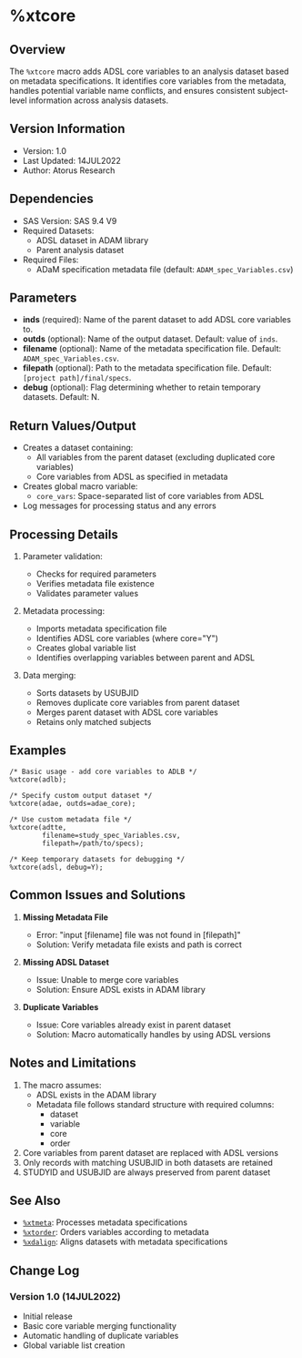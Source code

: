 # %xtcore

## Overview
The `%xtcore` macro adds ADSL core variables to an analysis dataset based on metadata specifications. It identifies core variables from the metadata, handles potential variable name conflicts, and ensures consistent subject-level information across analysis datasets.

## Version Information
- Version: 1.0
- Last Updated: 14JUL2022
- Author: Atorus Research

## Dependencies
- SAS Version: SAS 9.4 V9
- Required Datasets:
  - ADSL dataset in ADAM library
  - Parent analysis dataset
- Required Files:
  - ADaM specification metadata file (default: `ADAM_spec_Variables.csv`)

## Parameters
- **inds** (required): Name of the parent dataset to add ADSL core variables to.
- **outds** (optional): Name of the output dataset. Default: value of `inds`.
- **filename** (optional): Name of the metadata specification file. Default: `ADAM_spec_Variables.csv`.
- **filepath** (optional): Path to the metadata specification file. Default: `[project path]/final/specs`.
- **debug** (optional): Flag determining whether to retain temporary datasets. Default: N.

## Return Values/Output
- Creates a dataset containing:
  - All variables from the parent dataset (excluding duplicated core variables)
  - Core variables from ADSL as specified in metadata
- Creates global macro variable:
  - `core_vars`: Space-separated list of core variables from ADSL
- Log messages for processing status and any errors

## Processing Details
1. Parameter validation:
   - Checks for required parameters
   - Verifies metadata file existence
   - Validates parameter values

2. Metadata processing:
   - Imports metadata specification file
   - Identifies ADSL core variables (where core="Y")
   - Creates global variable list
   - Identifies overlapping variables between parent and ADSL

3. Data merging:
   - Sorts datasets by USUBJID
   - Removes duplicate core variables from parent dataset
   - Merges parent dataset with ADSL core variables
   - Retains only matched subjects

## Examples
```sas
/* Basic usage - add core variables to ADLB */
%xtcore(adlb);

/* Specify custom output dataset */
%xtcore(adae, outds=adae_core);

/* Use custom metadata file */
%xtcore(adtte, 
        filename=study_spec_Variables.csv,
        filepath=/path/to/specs);

/* Keep temporary datasets for debugging */
%xtcore(adsl, debug=Y);
```

## Common Issues and Solutions
1. **Missing Metadata File**
   - Error: "input [filename] file was not found in [filepath]"
   - Solution: Verify metadata file exists and path is correct

2. **Missing ADSL Dataset**
   - Issue: Unable to merge core variables
   - Solution: Ensure ADSL exists in ADAM library

3. **Duplicate Variables**
   - Issue: Core variables already exist in parent dataset
   - Solution: Macro automatically handles by using ADSL versions

## Notes and Limitations
1. The macro assumes:
   - ADSL exists in the ADAM library
   - Metadata file follows standard structure with required columns:
     - dataset
     - variable
     - core
     - order
2. Core variables from parent dataset are replaced with ADSL versions
3. Only records with matching USUBJID in both datasets are retained
4. STUDYID and USUBJID are always preserved from parent dataset

## See Also
- [`%xtmeta`](/man/global/xtmeta.md): Processes metadata specifications
- [`%xtorder`](/man/global/xtorder.md): Orders variables according to metadata
- [`%xdalign`](/man/global/xdalign.md): Aligns datasets with metadata specifications

## Change Log
### Version 1.0 (14JUL2022)
- Initial release
- Basic core variable merging functionality
- Automatic handling of duplicate variables
- Global variable list creation 